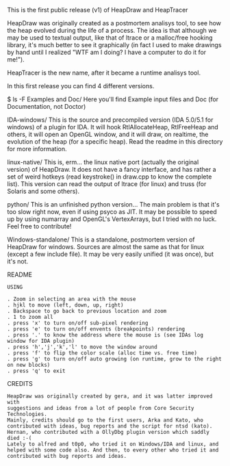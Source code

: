 This is the first public release (v1) of HeapDraw and HeapTracer 

HeapDraw was originally created as a postmortem analisys tool, to see how
the heap evolved during the life of a process. The idea is that although
we may be used to textual output, like that of ltrace or a malloc/free
hooking library, it's much better to see it graphically (in fact I used
to make drawings by hand until I realized "WTF am I doing? I have a computer
to do it for me!").

HeapTracer is the new name, after it became a runtime analisys tool.

In this first release you can find 4 different versions.

$ ls -F
Examples and Doc/
   Here you'll find Example input files and Doc (for Documentation, not Doctor)

IDA-windows/
   This is the source and precompiled version (IDA 5.0/5.1 for windows) of
   a plugin for IDA. It will hook RtlAllocateHeap, RtlFreeHeap and others,
   it will open an OpenGL window, and it will draw, on realtime, the evolution
   of the heap (for a specific heap).
   Read the readme in this directory for more information.

linux-native/
   This is, erm... the linux native port (actually the original version) of
   HeapDraw. It does not have a fancy interface, and has rather a set of
   weird hotkeys (read keystroke() in draw.cpp to know the complete list).
   This version can read the output of ltrace (for linux) and truss (for
   Solaris and some others). 

python/
   This is an unfinished python version... The main problem is that it's too
   slow right now, even if using psyco as JIT. It may be possible to speed
   up by using numarray and OpenGL's VertexArrays, but I tried with no luck.
   Feel free to contribute!

Windows-standalone/
   This is a standalone, postmortem version of HeapDraw for windows. Sources
   are almost the same as that for linux (except a few include file). It may
   be very easily unified (it was once), but it's not.

README

    USING

    . Zoom in selecting an area with the mouse
    . hjkl to move (left, down, up, right)
    . Backspace to go back to previous location and zoom
    . 1 to zoom all
    . press 'x' to turn on/off sub-pixel rendering
    . press 'e' to turn on/off envents (breakpoints) rendering
    . press '.' to know the address where the mouse is (see IDAs log window for IDA plugin)
    . press 'h','j','k','l' to move the window around
    . press 'f' to flip the color scale (alloc time vs. free time)
    . press 'g' to turn on/off auto growing (on runtime, grow to the right on new blocks)
    . press 'q' to exit

CREDITS

    HeapDraw was originally created by gera, and it was latter improved with
    suggestions and ideas from a lot of people from Core Security Technologies.
    Mainly, credits should go to the first users, Arka and Kato, who
    contributed with ideas, bug reports and the script for ntsd (kato).
    Hernan, who contributed with a OllyDbg plugin version which saddly died :-(
    Lately to alfred and t0p0, who tried it on Windows/IDA and linux, and
    helped with some code also. And then, to every other who tried it and
    contributed with bug reports and ideas.
